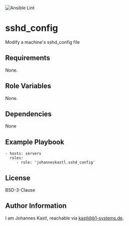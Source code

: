 ![Ansible Lint](https://github.com/johanneskastl/ansible-role-sshd_config/workflows/Ansible%20Lint/badge.svg)

sshd_config
=========

Modify a machine's sshd_config file

Requirements
------------

None.

Role Variables
--------------

None.

Dependencies
------------

None

Example Playbook
----------------

    - hosts: servers
      roles:
         - role: 'johanneskastl.sshd_config'

License
-------

BSD-3-Clause

Author Information
------------------

I am Johannes Kastl, reachable via kastl@b1-systems.de.
